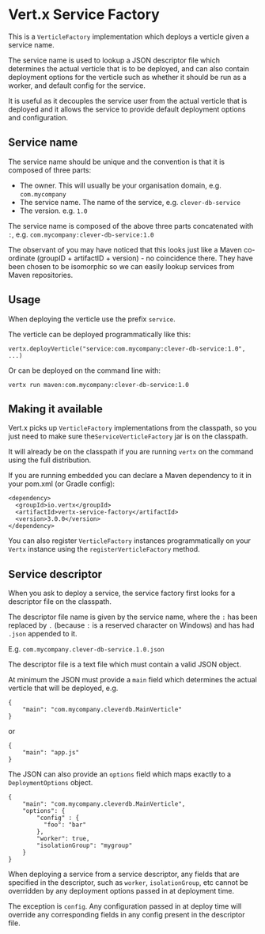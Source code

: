 # Vert.x Service Factory

This is a `VerticleFactory` implementation which deploys a verticle given a service name.

The service name is used to lookup a JSON descriptor file which determines the actual verticle that is to be deployed,
and can also contain deployment options for the verticle such as whether it should be run as a worker, and default
config for the service.

It is useful as it decouples the service user from the actual verticle that is deployed and it allows the service
to provide default deployment options and configuration.

## Service name

The service name should be unique and the convention is that it is composed of three parts:

* The owner. This will usually be your organisation domain, e.g. `com.mycompany`
* The service name. The name of the service, e.g. `clever-db-service`
* The version. e.g. `1.0`

The service name is composed of the above three parts concatenated with `:`, e.g. `com.mycompany:clever-db-service:1.0`

The observant of you may have noticed that this looks just like a Maven co-ordinate (groupID + artifactID + version) -
no coincidence there. They have been chosen to be isomorphic so we can easily lookup services from Maven repositories.

## Usage

When deploying the verticle use the prefix `service`.

The verticle can be deployed programmatically like this:

    vertx.deployVerticle("service:com.mycompany:clever-db-service:1.0", ...)

Or can be deployed on the command line with:

    vertx run maven:com.mycompany:clever-db-service:1.0
    
## Making it available    
    
Vert.x picks up `VerticleFactory` implementations from the classpath, so you just need to make sure the`ServiceVerticleFactory`
 jar is on the classpath.
    
It will already be on the classpath if you are running `vertx` on the command using the full distribution.

If you are running embedded you can declare a Maven dependency to it in your pom.xml (or Gradle config):

    <dependency>
      <groupId>io.vertx</groupId>
      <artifactId>vertx-service-factory</artifactId>
      <version>3.0.0</version>
    </dependency>
    
You can also register `VerticleFactory` instances programmatically on your `Vertx` instance using the `registerVerticleFactory`
method.

## Service descriptor

When you ask to deploy a service, the service factory first looks for a descriptor file on the classpath.

The descriptor file name is given by the service name, where the `:` has been replaced by `.` (because `:` is a reserved
character on Windows) and has had `.json` appended to it.

E.g. `com.mycompany.clever-db-service.1.0.json`

The descriptor file is a text file which must contain a valid JSON object.

At minimum the JSON must provide a `main` field which determines the actual verticle that will be deployed, e.g.

    {
        "main": "com.mycompany.cleverdb.MainVerticle"
    }

or

    {
        "main": "app.js"
    }

The JSON can also provide an `options` field which maps exactly to a `DeploymentOptions` object.

    {
        "main": "com.mycompany.cleverdb.MainVerticle",
        "options": {
            "config" : {
              "foo": "bar"
            },
            "worker": true,
            "isolationGroup": "mygroup"
        }
    }
    
When deploying a service from a service descriptor, any fields that are specified in the descriptor, such as `worker`,
`isolationGroup`, etc cannot be overridden by any deployment options passed in at deployment time.

The exception is `config`. Any configuration passed in at deploy time will override any corresponding fields in any
config present in the descriptor file.
